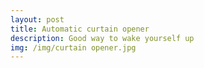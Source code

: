 ```yaml
---
layout: post
title: Automatic curtain opener
description: Good way to wake yourself up
img: /img/curtain opener.jpg
---
```

<div class="img_row">
	<img class="col one" src="{{ site.baseurl }}/img/curtain 1.jpg" alt="" title="curtain opener"/>
	<img class="col one" src="{{ site.baseurl }}/img/curtain 2.jpg" alt="" title='curtain opener"/>
	<img class="col one" src="{{ site.baseurl }}/img/curtain 3.jpg" alt="" title="curtain opener"/>
</div>

Ever not able to wake up for 12pm lecture? Ever want to wake up to a good morning with music and sun?

Coupled with the automatic Spotify Python script, the idea is when the alarm goes off, sun shines into the window and music plays to wake you up. 

Entire model held by nothing but sellotape and blu-tack, made with household materials and an arduino. This is the crudest yet the most effective machine to wake you up!

Guarenteened to wake you up for the first two days, effect enhances when the postman looks inside the window and see your lazy ass sleeping.
